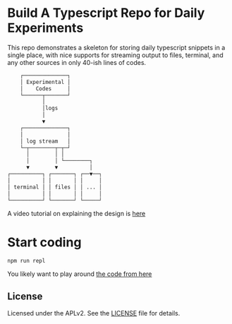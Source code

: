 # Build A Typescript Repo for Daily Experiments

This repo demonstrates a skeleton for storing daily typescript snippets in a single place, with nice supports for streaming output to files, terminal, and any other sources in only 40-ish lines of codes.

```sh
    ┌──────────────┐
    │ Experimental │
    │    Codes     │
    └──────┬───────┘
           │
           │logs
           │
           ▼
    ┌──────────────┐
    │              │
    │ log stream   │
    └─┬────────┬─┬─┘
      │        │ │
      │        │ └────────┐
      ▼        ▼          │
┌──────────┐ ┌───────┐ ┌──▼──┐
│          │ │       │ │     │
│ terminal │ │ files │ │ ... │
│          │ │       │ │     │
└──────────┘ └───────┘ └─────┘
```

A video tutorial on explaining the design is [here](https://youtube.com/playlist?list=PLZE9hPvxmyQBWmJIGQkOJUAkPuRRsp1am)

# Start coding

```
npm run repl
```

You likely want to play around [the code from here](src/repl/index.ts)

## License

Licensed under the APLv2. See the [LICENSE](https://github.com/jsynowiec/node-typescript-boilerplate/blob/main/LICENSE) file for details.
